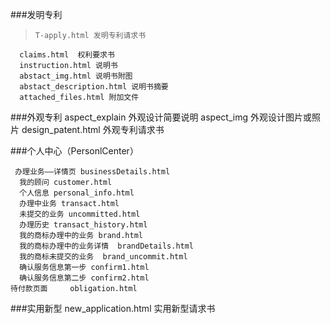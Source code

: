 ###发明专利
>     T-apply.html 发明专利请求书
      claims.html  权利要求书
      instruction.html 说明书
      abstact_img.html 说明书附图
      abstact_description.html 说明书摘要
      attached_files.html 附加文件
###外观专利
			aspect_explain 外观设计简要说明
			aspect_img  外观设计图片或照片
			design_patent.html 外观专利请求书
>
###个人中心（PersonlCenter）

	 办理业务——详情页 businessDetails.html
      我的顾问 customer.html
      个人信息 personal_info.html
      办理中业务 transact.html
      未提交的业务 uncommitted.html
      办理历史 transact_history.html
      我的商标办理中的业务 brand.html
      我的商标办理中的业务详情  brandDetails.html
      我的商标未提交的业务  brand_uncommit.html
      确认服务信息第一步 confirm1.html
      确认服务信息第二步 confirm2.html
	待付款页面     obligation.html
###实用新型
new_application.html 实用新型请求书



